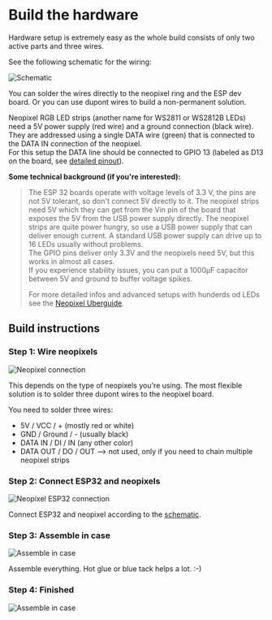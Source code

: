 # Build the hardware

Hardware setup is extremely easy as the whole build consists of only two active parts and three wires. 

See the following schematic for the wiring:

![Schematic](https://github.com/toblum/ESPTeamsPresence/raw/master/docs/pics/Esp32TeamsPresence.png)

You can solder the wires directly to the neopixel ring and the ESP dev board. Or you can use dupont wires to build a non-permanent solution.

Neopixel RGB LED strips (another name for WS2811 or WS2812B LEDs) need a 5V power supply (red wire) and a ground connection (black wire). They are addressed using a single DATA wire (green) that is connected to the DATA IN connection of the neopixel.  
For this setup the DATA line should be connected to GPIO 13 (labeled as D13 on the board, see [detailed pinout](https://github.com/playelek/pinout-doit-32devkitv1)).

**Some technical background (if you're interested):**  
> The ESP 32 boards operate with voltage levels of 3.3 V, the pins are not 5V tolerant, so don't connect 5V directly to it. The neopixel strips need 5V which they can get from the Vin pin of the board that exposes the 5V from the USB power supply directly. The neopixel strips are quite power hungry, so use a USB power supply that can deliver enough current. A standard USB power supply can drive up to 16 LEDs usually without problems.  
> The GPIO pins deliver only 3.3V and the neopixels need 5V, but this works in almost all cases.  
> If you experience stability issues, you can put a 1000μF capacitor between 5V and ground to buffer voltage spikes.
> 
> For more detailed infos and advanced setups with hunderds od LEDs see the [Neopixel Uberguide](https://learn.adafruit.com/adafruit-neopixel-uberguide).


## Build instructions

### Step 1: Wire neopixels

![Neopixel connection](https://github.com/toblum/ESPTeamsPresence/raw/master/docs/pics/neopixel_connection.jpg)

This depends on the type of neopixels you're using. The most flexible solution is to solder three dupont wires to the neopixel board. 

You need to solder three wires:
- 5V / VCC / + (mostly red or white)
- GND / Ground / - (usually black)
- DATA IN / DI / IN (any other color)
- DATA OUT / DO / OUT --> not used, only if you need to chain multiple neopixel strips


### Step 2: Connect ESP32 and neopixels

![Neopixel ESP32 connection](https://github.com/toblum/ESPTeamsPresence/raw/master/docs/pics/neopixel_esp32_connection.jpg)

Connect ESP32 and neopixel according to the [schematic](https://github.com/toblum/ESPTeamsPresence/raw/master/docs/pics/Esp32TeamsPresence.png).


### Step 3: Assemble in case

![Assemble in case](https://github.com/toblum/ESPTeamsPresence/raw/master/docs/pics/hardware_glue.jpg)

Assemble everything. Hot glue or blue tack helps a lot. :-)


### Step 4: Finished

![Assemble in case](https://github.com/toblum/ESPTeamsPresence/raw/master/docs/pics/hardware_finished.jpg)
